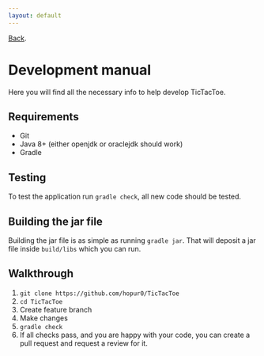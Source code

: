 ```yaml
---
layout: default
---
```


[Back](index).

# Development manual
Here you will find all the necessary info to help develop TicTacToe.

## Requirements
* Git
* Java 8+ (either openjdk or oraclejdk should work)
* Gradle

## Testing
To test the application run `gradle check`, all new code should be tested.

## Building the jar file
Building the jar file is as simple as running `gradle jar`. That will deposit a jar file inside `build/libs`
which you can run.

## Walkthrough
1. `git clone https://github.com/hopur0/TicTacToe`
1. `cd TicTacToe`
1. Create feature branch
1. Make changes
1. `gradle check`
1. If all checks pass, and you are happy with your code, you can create a pull request and request a review for it.
